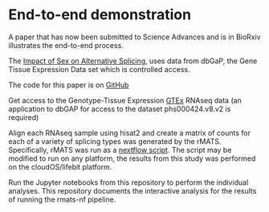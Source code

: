 # End-to-end demonstration 

A paper that has now been submitted to Science Advances and is in BioRxiv illustrates the end-to-end process.

The [Impact of Sex on Alternative Splicing](https://www.biorxiv.org/content/10.1101/490904v2), uses data from dbGaP, the Gene Tissue Expression Data set which is controlled access.

The code for this paper is on [GitHub](https://github.com/TheJacksonLaboratory/sbas/edit/master/README.md)

Get access to the Genotype-Tissue Expression [GTEx](https://www.gtexportal.org/home/) RNAseq data (an application to dbGAP for access to the dataset phs000424.v8.v2 is required)

Align each RNAseq sample using hisat2 and create a matrix of counts for each of a variety of splicing types was generated by the rMATS. Specifically, rMATS was run as a [nextflow script](https://github.com/lifebit-ai/rmats-nf/). The script may be modified to run on any platform, the results from this study was performed on the cloudOS/lifebit platform.

Run the Jupyter notebooks from this repository to perform the individual analyses.
This repository documents the interactive analysis for the results of running the rmats-nf pipeline.


